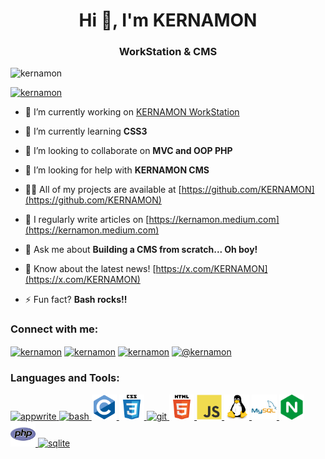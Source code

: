 <h1 align="center">Hi 👋, I'm KERNAMON</h1>
<h3 align="center">WorkStation & CMS</h3>

<p align="left"> <img src="https://komarev.com/ghpvc/?username=kernamon&label=Profile%20views&color=0e75b6&style=flat" alt="kernamon" /> </p>

<p align="left"> <a href="https://twitter.com/kernamon" target="blank"><img src="https://img.shields.io/twitter/follow/kernamon?logo=twitter&style=for-the-badge" alt="kernamon" /></a> </p>

- 🔭 I’m currently working on [KERNAMON WorkStation](https://github.com/KERNAMON/WorkStation)

- 🌱 I’m currently learning **CSS3**

- 👯 I’m looking to collaborate on **MVC and OOP PHP**

- 🤝 I’m looking for help with **KERNAMON CMS**

- 👨‍💻 All of my projects are available at [https://github.com/KERNAMON](https://github.com/KERNAMON)

- 📝 I regularly write articles on [https://kernamon.medium.com](https://kernamon.medium.com)

- 💬 Ask me about **Building a CMS from scratch... Oh boy!**

- 📄 Know about the latest news! [https://x.com/KERNAMON](https://x.com/KERNAMON)

- ⚡ Fun fact? **Bash rocks!!**

<h3 align="left">Connect with me:</h3>
<p align="left">
<a href="https://codepen.io/kernamon" target="blank"><img align="center" src="https://raw.githubusercontent.com/rahuldkjain/github-profile-readme-generator/master/src/images/icons/Social/codepen.svg" alt="kernamon" height="30" width="40" /></a>
<a href="https://twitter.com/kernamon" target="blank"><img align="center" src="https://raw.githubusercontent.com/rahuldkjain/github-profile-readme-generator/master/src/images/icons/Social/twitter.svg" alt="kernamon" height="30" width="40" /></a>
<a href="https://kaggle.com/kernamon" target="blank"><img align="center" src="https://raw.githubusercontent.com/rahuldkjain/github-profile-readme-generator/master/src/images/icons/Social/kaggle.svg" alt="kernamon" height="30" width="40" /></a>
<a href="https://medium.com/@kernamon" target="blank"><img align="center" src="https://raw.githubusercontent.com/rahuldkjain/github-profile-readme-generator/master/src/images/icons/Social/medium.svg" alt="@kernamon" height="30" width="40" /></a>
</p>

<h3 align="left">Languages and Tools:</h3>
<p align="left"> <a href="https://appwrite.io" target="_blank" rel="noreferrer"> <img src="https://www.vectorlogo.zone/logos/appwriteio/appwriteio-icon.svg" alt="appwrite" width="40" height="40"/> </a> <a href="https://www.gnu.org/software/bash/" target="_blank" rel="noreferrer"> <img src="https://www.vectorlogo.zone/logos/gnu_bash/gnu_bash-icon.svg" alt="bash" width="40" height="40"/> </a> <a href="https://www.cprogramming.com/" target="_blank" rel="noreferrer"> <img src="https://raw.githubusercontent.com/devicons/devicon/master/icons/c/c-original.svg" alt="c" width="40" height="40"/> </a> <a href="https://www.w3schools.com/css/" target="_blank" rel="noreferrer"> <img src="https://raw.githubusercontent.com/devicons/devicon/master/icons/css3/css3-original-wordmark.svg" alt="css3" width="40" height="40"/> </a> <a href="https://git-scm.com/" target="_blank" rel="noreferrer"> <img src="https://www.vectorlogo.zone/logos/git-scm/git-scm-icon.svg" alt="git" width="40" height="40"/> </a> <a href="https://www.w3.org/html/" target="_blank" rel="noreferrer"> <img src="https://raw.githubusercontent.com/devicons/devicon/master/icons/html5/html5-original-wordmark.svg" alt="html5" width="40" height="40"/> </a> <a href="https://developer.mozilla.org/en-US/docs/Web/JavaScript" target="_blank" rel="noreferrer"> <img src="https://raw.githubusercontent.com/devicons/devicon/master/icons/javascript/javascript-original.svg" alt="javascript" width="40" height="40"/> </a> <a href="https://www.linux.org/" target="_blank" rel="noreferrer"> <img src="https://raw.githubusercontent.com/devicons/devicon/master/icons/linux/linux-original.svg" alt="linux" width="40" height="40"/> </a> <a href="https://www.mysql.com/" target="_blank" rel="noreferrer"> <img src="https://raw.githubusercontent.com/devicons/devicon/master/icons/mysql/mysql-original-wordmark.svg" alt="mysql" width="40" height="40"/> </a> <a href="https://www.nginx.com" target="_blank" rel="noreferrer"> <img src="https://raw.githubusercontent.com/devicons/devicon/master/icons/nginx/nginx-original.svg" alt="nginx" width="40" height="40"/> </a> <a href="https://www.php.net" target="_blank" rel="noreferrer"> <img src="https://raw.githubusercontent.com/devicons/devicon/master/icons/php/php-original.svg" alt="php" width="40" height="40"/> </a> <a href="https://www.sqlite.org/" target="_blank" rel="noreferrer"> <img src="https://www.vectorlogo.zone/logos/sqlite/sqlite-icon.svg" alt="sqlite" width="40" height="40"/> </a> </p>


<!---
KERNAMON/KERNAMON is a ✨ special ✨ repository because its `README.md` (this file) appears on your GitHub profile.
You can click the Preview link to take a look at your changes.
--->
